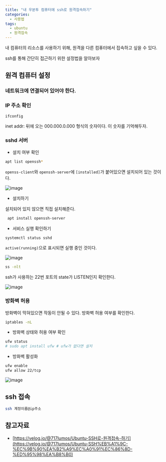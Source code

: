 ```yaml
---
title: "내 우분투 컴퓨터에 ssh로 원격접속하기"
categories:
  - 사용법
tags:
  - ubuntu
  - 원격접속
---
```


내 컴퓨터의 리소스를 사용하기 위해, 원격을 다른 컴퓨터에서 접속하고 싶을 수 있다.

ssh를 통해 간단히 접근하기 위한 설정법을 알아보자

## 원격 컴퓨터 설정

### 네트워크에 연결되어 있어야 한다.

### IP 주소 확인

```bash
ifconfig
```

inet addr: 뒤에 오는 000.000.0.000 형식의 숫자이다. 이 숫자를 기억해두자.

### sshd 서버

- 설치 여부 확인

```bash
apt list openssh*
```

`openss-client`와 `openssh-server`에 `[installed]`가 붙어있으면 설치되어 있는 것이다.

![image](https://user-images.githubusercontent.com/49065638/199444505-766cb5a8-51a8-4b36-a98a-dbc522843cea.png)


- 설치하기

설치되어 있지 않으면 직접 설치해준다.

```bash
 apt install openssh-server
```

- 서비스 실행 확인하기

```bash
systemctl status sshd
```

`active(running)`으로 표시되면 실행 중인 것이다.

![image](https://user-images.githubusercontent.com/49065638/199445073-c6b7d22b-900f-4716-bb1c-e04d3318ada8.png)

```bash
ss -nlt
```

ssh가 사용하는 22번 포트의 state가 LISTEN인지 확인한다.

![image](https://user-images.githubusercontent.com/49065638/199445399-e8bc892e-fcd7-49ae-a8bb-0a4d8b3e24a5.png)

### 방화벽 허용

방화벽이 막혀있으면 작동이 안될 수 있다. 방화벽 허용 여부를 확인한다.

```bash
iptables -nL
```

- 방화벽 상태와 허용 여부 확인

```bash
ufw status
# sudo apt install ufw # ufw가 없다면 설치
```

- 방화벽 활성화

```bash
ufw enable
ufw allow 22/tcp
```

![image](https://user-images.githubusercontent.com/49065638/199445557-a39ca3f1-1284-4d0e-9999-75655158efcd.png)

## ssh 접속

```bash
ssh 계정이름@ip주소
```

## 참고자료

- [https://velog.io/@717lumos/Ubuntu-SSH로-원격접속-하기](https://velog.io/@717lumos/Ubuntu-SSH%EB%A1%9C-%EC%9B%90%EA%B2%A9%EC%A0%91%EC%86%8D-%ED%95%98%EA%B8%B0)